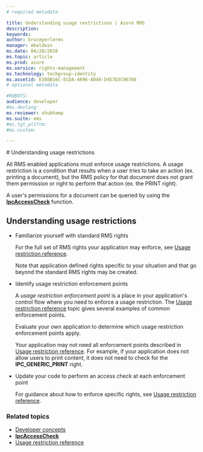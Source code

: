 ```yaml
---
# required metadata

title: Understanding usage restrictions | Azure RMS
description:
keywords:
author: bruceperlerms
manager: mbaldwin
ms.date: 04/28/2016
ms.topic: article
ms.prod: azure
ms.service: rights-management
ms.technology: techgroup-identity
ms.assetid: E388B16C-ECDA-4696-A040-D457D3C96766
# optional metadata

#ROBOTS:
audience: developer
#ms.devlang:
ms.reviewer: shubhamp
ms.suite: ems
#ms.tgt_pltfrm:
#ms.custom:

---
```


﻿# Understanding usage restrictions

All RMS enabled applications must enforce usage restrictions. A usage restriction is a condition that results when a user tries to take an action (ex. printing a document), but the RMS policy for that document does not grant them permission or right to perform that action (ex. the PRINT right).

A user's permissions for a document can be queried by using the [**IpcAccessCheck**](/rights-management/sdk/2.1/api/win/functions#msipc_ipcaccesscheck) function.

## Understanding usage restrictions

-   Familiarize yourself with standard RMS rights

    For the full set of RMS rights your application may enforce, see [Usage restriction reference](usage-restriction-reference.md).

    Note that application defined rights specific to your situation and that go beyond the standard RMS rights may be created.

-   Identify usage restriction enforcement points

    A *usage restriction enforcement point* is a place in your application's control flow where you need to enforce a usage restriction. The [Usage restriction reference](usage-restriction-reference.md) topic gives several examples of common enforcement points.

    Evaluate your own application to determine which usage restriction enforcement points apply.

    Your application may not need all enforcement points described in [Usage restriction reference](usage-restriction-reference.md). For example, if your application does not allow users to print content, it does not need to check for the **IPC\_GENERIC\_PRINT** right.

-   Update your code to perform an access check at each enforcement point

    For guidance about how to enforce specific rights, see [Usage restriction reference](usage-restriction-reference.md).

### Related topics

* [Developer concepts](ad-rms-concepts-nav.md)
* [**IpcAccessCheck**](/rights-management/sdk/2.1/api/win/functions#msipc_ipcaccesscheck)
* [Usage restriction reference](usage-restriction-reference.md)
 

 



